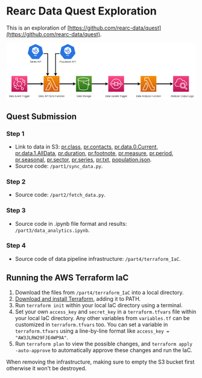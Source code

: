 # Rearc Data Quest Exploration

This is an exploration of [https://github.com/rearc-data/quest](https://github.com/rearc-data/quest).

![Data Quest IaC Diagram](diagram.png)

## Quest Submission

### Step 1

- Link to data in S3: [pr.class](https://data-quest-bucket.s3.amazonaws.com/pr.class), [pr.contacts](https://data-quest-bucket.s3.amazonaws.com/pr.contacts), [pr.data.0.Current](https://data-quest-bucket.s3.amazonaws.com/pr.data.0.Current), [pr.data.1.AllData](https://data-quest-bucket.s3.amazonaws.com/pr.data.1.AllData), [pr.duration](https://data-quest-bucket.s3.amazonaws.com/pr.duration), [pr.footnote](https://data-quest-bucket.s3.amazonaws.com/pr.footnote), [pr.measure](https://data-quest-bucket.s3.amazonaws.com/pr.measure), [pr.period](https://data-quest-bucket.s3.amazonaws.com/pr.period), [pr.seasonal](https://data-quest-bucket.s3.amazonaws.com/pr.seasonal), [pr.sector](https://data-quest-bucket.s3.amazonaws.com/pr.sector), [pr.series](https://data-quest-bucket.s3.amazonaws.com/pr.series), [pr.txt](https://data-quest-bucket.s3.amazonaws.com/pr.txt), [population.json](https://data-quest-bucket.s3.amazonaws.com/population.json).
- Source code: `/part1/sync_data.py`.

### Step 2

- Source code: `/part2/fetch_data.py`.

### Step 3

- Source code in .ipynb file format and results: `/part3/data_analytics.ipynb`.

### Step 4

- Source code of data pipeline infrastructure: `/part4/terraform_IaC`.

## Running the AWS Terraform IaC

1. Download the files from `/part4/terraform_IaC` into a local directory.
2. [Download and install Terraform](https://www.terraform.io/downloads), adding it to PATH.
3. Run `terraform init` within your local IaC directory using a terminal.
4. Set your own `access_key` and `secret_key` in a `terraform.tfvars` file within your local IaC directory. Any other variables from `variables.tf` can be customized in `terraform.tfvars` too. You can set a variable in `terraform.tfvars` using a line-by-line format like `access_key = "AW3JLRW29FJE4WP9A"`.
5. Run `terraform plan` to view the possible changes, and `terraform apply -auto-approve` to automatically approve these changes and run the IaC.

When removing the infrastructure, making sure to empty the S3 bucket first otherwise it won't be destroyed.

